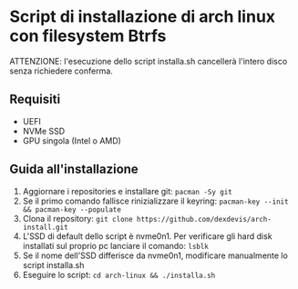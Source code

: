 # Script di installazione di arch linux con filesystem Btrfs

ATTENZIONE: l'esecuzione dello script installa.sh cancellerà l'intero disco senza richiedere conferma.

## Requisiti

- UEFI
- NVMe SSD
- GPU singola (Intel o AMD)

## Guida all'installazione 

1. Aggiornare i repositories e installare git: `pacman -Sy git`
2. Se il primo comando fallisce rinizializzare il keyring: `pacman-key --init && pacman-key --populate`
3. Clona il repository: `git clone https://github.com/dexdevis/arch-install.git`
5. L'SSD di default dello script è nvme0n1. Per verificare gli hard disk installati sul proprio pc lanciare il comando: `lsblk`
5. Se il nome dell'SSD differisce da nvme0n1, modificare manualmente lo script installa.sh
6. Eseguire lo script: `cd arch-linux && ./installa.sh`
